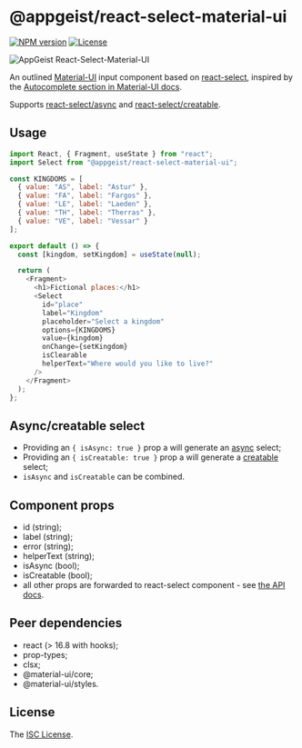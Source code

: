 # @appgeist/react-select-material-ui

[![NPM version][npm-image]][npm-url]
[![License][license-image]][license-url]

![AppGeist React-Select-Material-UI](https://user-images.githubusercontent.com/581999/62422816-16dc7200-b6c1-11e9-940d-3638c26bdf93.png)

An outlined [Material-UI](https://material-ui.com) input component based on [react-select](https://react-select.com/home), inspired by the [Autocomplete section in Material-UI docs](https://material-ui.com/components/autocomplete).

Supports [react-select/async](https://react-select.com/async) and [react-select/creatable](https://react-select.com/creatable).

## Usage

```js
import React, { Fragment, useState } from "react";
import Select from "@appgeist/react-select-material-ui";

const KINGDOMS = [
  { value: "AS", label: "Astur" },
  { value: "FA", label: "Fargos" },
  { value: "LE", label: "Laeden" },
  { value: "TH", label: "Therras" },
  { value: "VE", label: "Vessar" }
];

export default () => {
  const [kingdom, setKingdom] = useState(null);

  return (
    <Fragment>
      <h1>Fictional places:</h1>
      <Select
        id="place"
        label="Kingdom"
        placeholder="Select a kingdom"
        options={KINGDOMS}
        value={kingdom}
        onChange={setKingdom}
        isClearable
        helperText="Where would you like to live?"
      />
    </Fragment>
  );
};
```

## Async/creatable select

- Providing an `{ isAsync: true }` prop a will generate an [async](https://react-select.com/async) select;
- Providing an `{ isCreatable: true }` prop a will generate a [creatable](https://react-select.com/creatable) select;
- `isAsync` and `isCreatable` can be combined.

## Component props

- id (string);
- label (string);
- error (string);
- helperText (string);
- isAsync (bool);
- isCreatable (bool);
- all other props are forwarded to react-select component - see [the API docs](https://react-select.com/props).

## Peer dependencies

- react (> 16.8 with hooks);
- prop-types;
- clsx;
- @material-ui/core;
- @material-ui/styles.

## License

The [ISC License](LICENSE).

[npm-image]: https://img.shields.io/npm/v/@appgeist/react-select-material-ui.svg?style=flat-square
[npm-url]: https://www.npmjs.com/package/@appgeist/react-select-material-ui
[license-image]: https://img.shields.io/npm/l/@appgeist/react-select-material-ui.svg?style=flat-square
[license-url]: LICENSE

